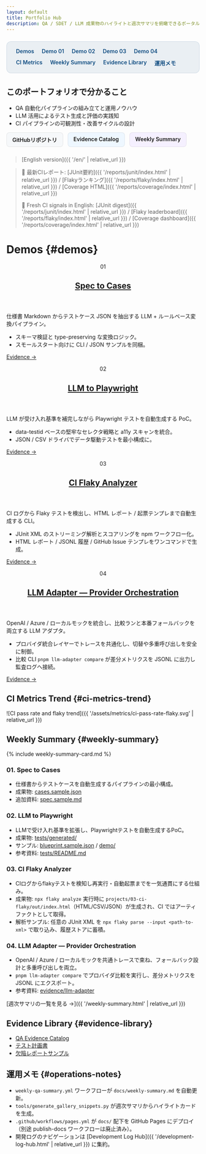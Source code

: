```yaml
---
layout: default
title: Portfolio Hub
description: QA / SDET / LLM 成果物のハイライトと週次サマリを俯瞰できるポータル
---
```


<style>
  html { scroll-behavior: smooth; }

  .page-nav {
    display: flex;
    flex-wrap: wrap;
    gap: 0.75rem 1.25rem;
    margin: 1.5rem 0 2rem;
    padding: 1rem 1.5rem;
    background: rgba(15, 76, 129, 0.08);
    border: 1px solid rgba(15, 76, 129, 0.12);
    border-radius: 0.75rem;
  }
  .page-nav ul { display: contents; }
  .page-nav li { list-style: none; }
  .page-nav a {
    font-weight: 600;
    color: #0f4c81;
    text-decoration: none;
  }
  .page-nav a:focus,
  .page-nav a:hover { text-decoration: underline; }

  .button-group {
    display: flex;
    flex-wrap: wrap;
    gap: 0.75rem;
    margin: 0 0 1.5rem;
  }
  .button-group .button {
    display: inline-block;
    padding: 0.5rem 0.9rem;
    border-radius: 0.5rem;
    border: 1px solid rgba(0,0,0,0.08);
    text-decoration: none;
    font-weight: 600;
  }
  .button--github    { background: #f6f8fa; }
  .button--evidence  { background: #eef7ff; }
  .button--weekly    { background: #f5f0ff; }

  @media (prefers-color-scheme: dark) {
    .page-nav {
      background: rgba(124, 196, 255, 0.12);
      border-color: rgba(124, 196, 255, 0.32);
    }
    .page-nav a { color: #7cc4ff; }
    .button-group .button { border-color: rgba(255,255,255,0.15); }
    .button--github   { background: rgba(255,255,255,0.06); }
    .button--evidence { background: rgba(124,196,255,0.12); }
    .button--weekly   { background: rgba(180,124,255,0.12); }
  }
</style>

<nav class="page-nav" aria-label="ページ内ナビゲーション">
  <ul>
    <li><a href="#demos">Demos</a></li>
    <li><a href="#demo-01">Demo 01</a></li>
    <li><a href="#demo-02">Demo 02</a></li>
    <li><a href="#demo-03">Demo 03</a></li>
    <li><a href="#demo-04">Demo 04</a></li>
    <li><a href="#ci-metrics-trend">CI Metrics</a></li>
    <li><a href="#weekly-summary">Weekly Summary</a></li>
    <li><a href="#evidence-library">Evidence Library</a></li>
    <li><a href="#operations-notes">運用メモ</a></li>
  </ul>
</nav>

## このポートフォリオで分かること

- QA 自動化パイプラインの組み立てと運用ノウハウ
- LLM 活用によるテスト生成と評価の実践知
- CI パイプラインの可観測性・改善サイクルの設計

<div class="button-group">
  <a class="button button--github" href="https://github.com/Ryosuke4219/portfolio">GitHubリポジトリ</a>
  <a class="button button--evidence" href="{{ '/evidence/README.html' | relative_url }}">Evidence Catalog</a>
  <a class="button button--weekly" href="{{ '/weekly-summary.html' | relative_url }}">Weekly Summary</a>
</div>

> [English version]({{ '/en/' | relative_url }})

> 🔎 最新CIレポート: [JUnit要約]({{ '/reports/junit/index.html' | relative_url }}) / [Flakyランキング]({{ '/reports/flaky/index.html' | relative_url }}) / [Coverage HTML]({{ '/reports/coverage/index.html' | relative_url }})
>
> 🚀 Fresh CI signals in English: [JUnit digest]({{ '/reports/junit/index.html' | relative_url }}) / [Flaky leaderboard]({{ '/reports/flaky/index.html' | relative_url }}) / [Coverage dashboard]({{ '/reports/coverage/index.html' | relative_url }})

# Demos {#demos}

<div class="demo-grid">
  <article class="demo-card" id="demo-01">
    <header>
      <p class="demo-card__id">01</p>
      <h2><a href="{{ '/evidence/spec2cases.html' | relative_url }}">Spec to Cases</a></h2>
    </header>
    <p>仕様書 Markdown からテストケース JSON を抽出する LLM + ルールベース変換パイプライン。</p>
    <ul>
      <li>スキーマ検証と type-preserving な変換ロジック。</li>
      <li>スモールスタート向けに CLI / JSON サンプルを同梱。</li>
    </ul>
    <p><a class="demo-card__link" href="{{ '/evidence/spec2cases.html' | relative_url }}">Evidence &rarr;</a></p>
  </article>

  <article class="demo-card" id="demo-02">
    <header>
      <p class="demo-card__id">02</p>
      <h2><a href="{{ '/evidence/llm2pw.html' | relative_url }}">LLM to Playwright</a></h2>
    </header>
    <p>LLM が受け入れ基準を補完しながら Playwright テストを自動生成する PoC。</p>
    <ul>
      <li>data-testid ベースの堅牢なセレクタ戦略と a11y スキャンを統合。</li>
      <li>JSON / CSV ドライバでデータ駆動テストを最小構成に。</li>
    </ul>
    <p><a class="demo-card__link" href="{{ '/evidence/llm2pw.html' | relative_url }}">Evidence &rarr;</a></p>
  </article>

  <article class="demo-card" id="demo-03">
    <header>
      <p class="demo-card__id">03</p>
      <h2><a href="{{ '/evidence/flaky.html' | relative_url }}">CI Flaky Analyzer</a></h2>
    </header>
    <p>CI ログから Flaky テストを検出し、HTML レポート / 起票テンプレまで自動生成する CLI。</p>
    <ul>
      <li>JUnit XML のストリーミング解析とスコアリングを npm ワークフロー化。</li>
      <li>HTML レポート / JSONL 履歴 / GitHub Issue テンプレをワンコマンドで生成。</li>
    </ul>
    <p><a class="demo-card__link" href="{{ '/evidence/flaky.html' | relative_url }}">Evidence &rarr;</a></p>
  </article>

  <article class="demo-card" id="demo-04">
    <header>
      <p class="demo-card__id">04</p>
      <h2><a href="{{ '/evidence/llm-adapter.html' | relative_url }}">LLM Adapter — Provider Orchestration</a></h2>
    </header>
    <p>OpenAI / Azure / ローカルモックを統合し、比較ランと本番フォールバックを両立する LLM アダプタ。</p>
    <ul>
      <li>プロバイダ統合レイヤーでトレースを共通化し、切替や多重呼び出しを安全に制御。</li>
      <li>比較 CLI <code>pnpm llm-adapter compare</code> が差分メトリクスを JSONL に出力し監査ログへ接続。</li>
    </ul>
    <p><a class="demo-card__link" href="{{ '/evidence/llm-adapter.html' | relative_url }}">Evidence &rarr;</a></p>
  </article>
</div>

## CI Metrics Trend {#ci-metrics-trend}

![CI pass rate and flaky trend]({{ '/assets/metrics/ci-pass-rate-flaky.svg' | relative_url }})

## Weekly Summary {#weekly-summary}

{% include weekly-summary-card.md %}

### 01. Spec to Cases
- 仕様書からテストケースを自動生成するパイプラインの最小構成。
- 成果物: [cases.sample.json](https://github.com/Ryosuke4219/portfolio/blob/main/docs/examples/spec2cases/cases.sample.json)
- 追加資料: [spec.sample.md](https://github.com/Ryosuke4219/portfolio/blob/main/docs/examples/spec2cases/spec.sample.md)

### 02. LLM to Playwright
- LLMで受け入れ基準を拡張し、Playwrightテストを自動生成するPoC。
- 成果物: [tests/generated/](https://github.com/Ryosuke4219/portfolio/tree/main/projects/02-blueprint-to-playwright/tests/generated)
- サンプル: [blueprint.sample.json](https://github.com/Ryosuke4219/portfolio/blob/main/docs/examples/llm2pw/blueprint.sample.json) / [demo/](https://github.com/Ryosuke4219/portfolio/tree/main/docs/examples/llm2pw/demo)
- 参考資料: [tests/README.md](https://github.com/Ryosuke4219/portfolio/blob/main/projects/02-blueprint-to-playwright/tests/README.md)

### 03. CI Flaky Analyzer
- CIログからflakyテストを検知し再実行・自動起票までを一気通貫にする仕組み。
- 成果物: `npx flaky analyze` 実行時に `projects/03-ci-flaky/out/index.html`（HTML/CSV/JSON）が生成され、CI ではアーティファクトとして取得。
- 解析サンプル: 任意の JUnit XML を `npx flaky parse --input <path-to-xml>` で取り込み、履歴ストアに蓄積。

### 04. LLM Adapter — Provider Orchestration
- OpenAI / Azure / ローカルモックを共通トレースで束ね、フォールバック設計と多重呼び出しを両立。
- `pnpm llm-adapter compare` でプロバイダ比較を実行し、差分メトリクスを JSONL にエクスポート。
- 参考資料: [evidence/llm-adapter](https://ryosuke4219.github.io/portfolio/evidence/llm-adapter.html)

[週次サマリの一覧を見る &rarr;]({{ '/weekly-summary.html' | relative_url }})

## Evidence Library {#evidence-library}

- [QA Evidence Catalog](./evidence/README.md)
- [テスト計画書](./test-plan.md)
- [欠陥レポートサンプル](./defect-report-sample.md)

## 運用メモ {#operations-notes}

- `weekly-qa-summary.yml` ワークフローが `docs/weekly-summary.md` を自動更新。
- `tools/generate_gallery_snippets.py` が週次サマリからハイライトカードを生成。
- `.github/workflows/pages.yml` が `docs/` 配下を GitHub Pages にデプロイ（別途 publish-docs ワークフローは廃止済み）。
- 開発ログのナビゲーションは [Development Log Hub]({{ '/development-log-hub.html' | relative_url }}) に集約。
